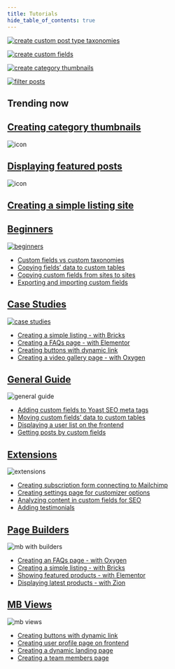 ```yaml
---
title: Tutorials
hide_table_of_contents: true
---
```

<div className="tutorials">
<div className="tutorials_banner">
<div className="banner_left--item1">

[![create custom post type taxonomies](/tutorials/banner-1.png)](/tutorials/create-custom-post-types-taxonomies/)

</div>
<div className="banner_right--item2">

[![create custom fields](/tutorials/banner-2.png)](/tutorials/create-custom-fields/)

</div>
<div className="banner_right--item3">

[![create category thumbnails](/tutorials/banner-3.png)](/tutorials/category-thumbnails/)

</div>
<div className="banner_right--item4">

[![filter posts](/tutorials/banner-4.png)](/tutorials/filter-posts-by-custom-fields-taxonomies/)

</div>
</div>
	<div className="tutorials_trending">
		<div className="items trending--first">
			<h2 className="trending_category">Trending now</h2>
			<a className="trending" href="/tutorials/category-thumbnails/">
				<h2 className="trending_title">Creating category thumbnails</h2>
			</a>
		</div>
		<div className="items trending--second">
			<img alt="icon" src="/tutorials/Rectangle.png"/>
			<a className="trending" href="/tutorials/displaying-featured-posts-with-wp-grid-builder/">
				<h2 className="trending_title">Displaying featured posts</h2>
			</a>
		</div>
		<div className="items trending--third">
			<img alt="icon" src="/tutorials/Rectangle.png"/>
			<a className="trending" href="/tutorials/create-simple-listing-meta-box-bricks/">
				<h2 className="trending_title">Creating a simple listing site</h2>
			</a>
		</div>
	</div>
	<div className="tutorials_category">
		<div className="items">
			<a href="/tutorials/beginners/">
				<h2 className="items_heading">Beginners</h2>
			</a>

[![beginners](/tutorials/category-1.png)](/tutorials/create-custom-post-types-taxonomies/)
<ul>
	<li><a href="/tutorials/custom-fields-vs-taxonomies/">Custom fields vs custom taxonomies</a></li>
	<li><a href="/tutorials/move-data-to-custom-tables/">Copying fields’ data to custom tables</a></li>
	<li><a href="/tutorials/copy-custom-fields/">Copying custom fields from sites to sites</a></li>
	<li><a href="/tutorials/export-import-custom-fields-meta-box-builder/">Exporting and importing custom fields</a></li>
</ul>
		</div>
		<div className="items">
			<a href="/tutorials/case-studies/">
				<h2 className="items_heading">Case Studies</h2>
			</a>

[![case studies](/tutorials/category-2.png)](/create-simple-listing-meta-box-bricks/)
<ul>
	<li><a href="/tutorials/create-simple-listing-meta-box-bricks/">Creating a simple listing - with Bricks</a></li>
	<li><a href="/tutorials/create-faqs-page-meta-box-elementor/">Creating a FAQs page - with Elementor</a></li>
	<li><a href="/tutorials/create-buttons-dynamic-links/">Creating buttons with dynamic link</a></li>
	<li><a href="/tutorials/create-video-gallery-page-meta-box-oxygen/">Creating a video gallery page - with Oxygen</a></li>
</ul>
		</div>
		<div className="items">
			<a href="/tutorials/general-guide/">
				<h2 className="items_heading">General Guide</h2>
			</a>

![general guide](/tutorials/category-3.png)
<ul>
	<li><a href="/tutorials/add-custom-fields-to-yoast-seo/">Adding custom fields to Yoast SEO meta tags</a></li>
	<li><a href="/tutorials/move-data-to-custom-tables/">Moving custom fields’ data to custom tables</a></li>
	<li><a href="/tutorials/display-users-list/">Displaying a user list on the frontend</a></li>
	<li><a href="/tutorials/get-posts-by-custom-fields/">Getting posts by custom fields</a></li>
</ul>
		</div>
		<div className="items">
			<a href="/tutorials/extensions/">
				<h2 className="items_heading">Extensions</h2>
			</a>

![extensions](/tutorials/category-5.png)
<ul>
	<li><a href="/tutorials/create-subscription-form-connect-to-mailchimp/">Creating subscription form connecting to Mailchimp</a></li>
	<li><a href="">Creating settings page for customizer options</a></li>
	<li><a href="/tutorials/analyze-content-seo-rank-math/">Analyzing content in custom fields for SEO</a></li>
	<li><a href="/tutorials/add-testimonials/">Adding testimonials</a></li>
</ul>
		</div>
		<div className="items">
			<a href="/tutorials/builders/">
				<h2 className="items_heading">Page Builders</h2>
			</a>

![mb with builders](/tutorials/category-4.png)
<ul>
	<li><a href="/tutorials/create-faqs-page-meta-box-oxygen/">Creating an FAQs page - with Oxygen</a></li>
	<li><a href="/tutorials/create-simple-listing-meta-box-bricks/">Creating a simple listing - with Bricks</a></li>
	<li><a href="/tutorials/create-team-members-page-meta-box-elementor/">Showing featured products - with Elementor</a></li>
	<li><a href="/tutorials/display-latest-products-meta-box-zion/">Displaying latest products - with Zion</a></li>
</ul>
		</div>
		<div className="items">
			<a href="/tutorials/mb-views/">
				<h2 className="items_heading">MB Views</h2>
			</a>

![mb views](/tutorials/category-6.png)
<ul>
	<li><a href="/tutorials/create-buttons-dynamic-links/">Creating buttons with dynamic link</a></li>
	<li><a href="/tutorials/create-user-profile-page/">Creating user profile page on frontend</a></li>
	<li><a href="/tutorials/create-dynamic-landing-page/">Creating a dynamic landing page</a></li>
	<li><a href="/tutorials/create-team-members-page-mb-views/">Creating a team members page</a></li>
</ul>
		</div>
	</div>
</div>

